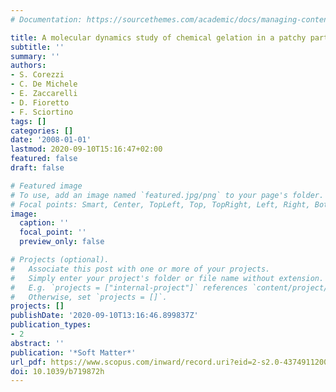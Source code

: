 ```yaml
---
# Documentation: https://sourcethemes.com/academic/docs/managing-content/

title: A molecular dynamics study of chemical gelation in a patchy particle model
subtitle: ''
summary: ''
authors:
- S. Corezzi
- C. De Michele
- E. Zaccarelli
- D. Fioretto
- F. Sciortino
tags: []
categories: []
date: '2008-01-01'
lastmod: 2020-09-10T15:16:47+02:00
featured: false
draft: false

# Featured image
# To use, add an image named `featured.jpg/png` to your page's folder.
# Focal points: Smart, Center, TopLeft, Top, TopRight, Left, Right, BottomLeft, Bottom, BottomRight.
image:
  caption: ''
  focal_point: ''
  preview_only: false

# Projects (optional).
#   Associate this post with one or more of your projects.
#   Simply enter your project's folder or file name without extension.
#   E.g. `projects = ["internal-project"]` references `content/project/deep-learning/index.md`.
#   Otherwise, set `projects = []`.
projects: []
publishDate: '2020-09-10T13:16:46.899837Z'
publication_types:
- 2
abstract: ''
publication: '*Soft Matter*'
url_pdf: https://www.scopus.com/inward/record.uri?eid=2-s2.0-43749112001&doi=10.1039%2fb719872h&partnerID=40&md5=8b47f193538719b841838bba5cb2de7b
doi: 10.1039/b719872h
---
```

